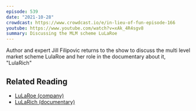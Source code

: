 ```yaml
---
episode: 539
date: "2021-10-28"
crowdcast: https://www.crowdcast.io/e/in-lieu-of-fun-episode-166
youtube: https://www.youtube.com/watch?v=xAk_4R4sgv8
summary: Discussing the MLM scheme LuLaRoe
---
```

Author and expert Jill Filipovic returns to the show to discuss the multi level market scheme LulaRoe and her role in the documentary about it, "LulaRich"

## Related Reading

- [LuLaRoe (company)](https://en.wikipedia.org/wiki/LuLaRoe)
- [LuLaRich (documentary)](https://en.wikipedia.org/wiki/LuLaRich)

